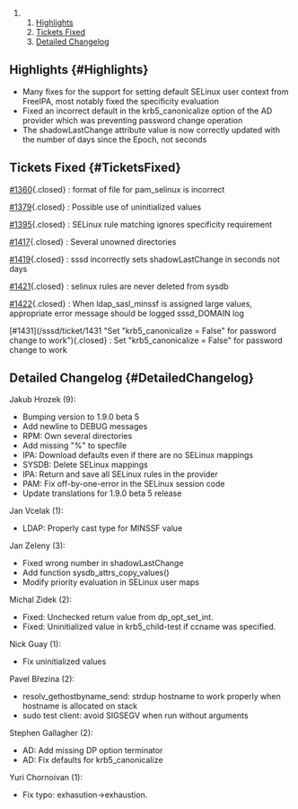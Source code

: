 <div class="wiki-toc">

1.  1.  [Highlights](#Highlights)
    2.  [Tickets Fixed](#TicketsFixed)
    3.  [Detailed Changelog](#DetailedChangelog)

</div>

Highlights {#Highlights}
----------

-   Many fixes for the support for setting default SELinux user context
    from FreeIPA, most notably fixed the specificity evaluation
-   Fixed an incorrect default in the krb5\_canonicalize option of the
    AD provider which was preventing password change operation
-   The shadowLastChange attribute value is now correctly updated with
    the number of days since the Epoch, not seconds

Tickets Fixed {#TicketsFixed}
-------------

<div>

[\#1360](/sssd/ticket/1360 "format of file for pam_selinux is incorrect"){.closed}
:   format of file for pam\_selinux is incorrect

[\#1379](/sssd/ticket/1379 "Possible use of uninitialized values"){.closed}
:   Possible use of uninitialized values

[\#1395](/sssd/ticket/1395 "SELinux rule matching ignores specificity requirement"){.closed}
:   SELinux rule matching ignores specificity requirement

[\#1417](/sssd/ticket/1417 "Several unowned directories"){.closed}
:   Several unowned directories

[\#1419](/sssd/ticket/1419 "sssd incorrectly sets shadowLastChange in seconds not days"){.closed}
:   sssd incorrectly sets shadowLastChange in seconds not days

[\#1421](/sssd/ticket/1421 "selinux rules are never deleted from sysdb"){.closed}
:   selinux rules are never deleted from sysdb

[\#1422](/sssd/ticket/1422 "When ldap_sasl_minssf is assigned large values, appropriate error message ..."){.closed}
:   When ldap\_sasl\_minssf is assigned large values, appropriate error
    message should be logged sssd\_DOMAIN log

[\#1431](/sssd/ticket/1431 "Set "krb5_canonicalize = False" for password change to work"){.closed}
:   Set "krb5\_canonicalize = False" for password change to work

</div>

Detailed Changelog {#DetailedChangelog}
------------------

Jakub Hrozek (9):

-   Bumping version to 1.9.0 beta 5
-   Add newline to DEBUG messages
-   RPM: Own several directories
-   Add missing "%" to specfile
-   IPA: Download defaults even if there are no SELinux mappings
-   SYSDB: Delete SELinux mappings
-   IPA: Return and save all SELinux rules in the provider
-   PAM: Fix off-by-one-error in the SELinux session code
-   Update translations for 1.9.0 beta 5 release

Jan Vcelak (1):

-   LDAP: Properly cast type for MINSSF value

Jan Zeleny (3):

-   Fixed wrong number in shadowLastChange
-   Add function sysdb\_attrs\_copy\_values()
-   Modify priority evaluation in SELinux user maps

Michal Zidek (2):

-   Fixed: Unchecked return value from dp\_opt\_set\_int.
-   Fixed: Uninitialized value in krb5\_child-test if ccname was
    specified.

Nick Guay (1):

-   Fix uninitialized values

Pavel Březina (2):

-   resolv\_gethostbyname\_send: strdup hostname to work properly when
    hostname is allocated on stack
-   sudo test client: avoid SIGSEGV when run without arguments

Stephen Gallagher (2):

-   AD: Add missing DP option terminator
-   AD: Fix defaults for krb5\_canonicalize

Yuri Chornoivan (1):

-   Fix typo: exhasution-&gt;exhaustion.

